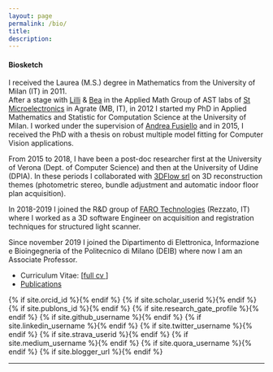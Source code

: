 ```yaml
---
layout: page
permalink: /bio/
title: 
description:
---
```


#### Biosketch

I received the Laurea (M.S.) degree in Mathematics from the University of Milan (IT) in 2011. <br>
After a stage with [Lilli][lilli] & [Bea][bea] in the Applied Math Group of AST labs of [St Microelectronics][st] in Agrate (MB, IT), in 2012 I started my PhD in Applied Mathematics and Statistic for Computation Science at the University of Milan.  I worked under the supervision of [Andrea Fusiello][andrea] and in 2015, I received the PhD  with a thesis on robust multiple model fitting for Computer Vision applications.

From 2015 to 2018, I have been a post-doc researcher first at the University of Verona (Dept. of Computer Science) and then at the University of Udine (DPIA). In these periods I collaborated with [3DFlow srl][3dflow] on 3D reconstruction themes (photometric stereo, bundle adjustment and automatic indoor floor plan acquisition).

In 2018-2019 I joined the R&D group of [FARO Technologies][faro] (Rezzato, IT) where I worked as a 3D software Engineer on acquisition and registration techniques for structured light scanner.

Since november 2019 I joined the Dipartimento di Elettronica, Informazione e Bioingegneria of the Politecnico di Milano (DEIB) where now I am an Associate Professor.

* Curriculum Vitae: [<a href="https://polimi365-my.sharepoint.com/:b:/g/personal/10755186_polimi_it/EasGhInfg9dLusYyn8O7kqkBQhdM2VLRZJEelCckslNvJw?e=NTf3Zm">full cv </a>]
* [Publications](/publications)

<div class="social">
  <span class="contacticon center">
    <!--{% if site.email %}<a href="mailto:{{ site.email | encode_email }}"><i class="fas fa-envelope"></i></a>{% endif %}-->
    {% if site.orcid_id %}<a href="https://orcid.org/{{ site.orcid_id }}" target="_blank" title="ORCID"><i class="ai ai-orcid"></i></a>{% endif %}
    {% if site.scholar_userid %}<a href="https://scholar.google.com/citations?user={{ site.scholar_userid }}" target="_blank" title="Google Scholar"><i class="ai ai-google-scholar"></i></a>{% endif %}
    {% if site.publons_id %}<a href="https://publons.com/a/{{ site.publons_id }}/" target="_blank" title="Publons"><i class="ai ai-publons"></i></a>{% endif %}
    {% if site.research_gate_profile %}<a href="https://www.researchgate.net/profile/{{site.research_gate_profile}}/" target="_blank" title="ResearchGate"><i class="ai ai-researchgate"></i></a>{% endif %}
    {% if site.github_username %}<a href="https://github.com/{{ site.github_username }}" target="_blank" title="GitHub"><i class="fab fa-github"></i></a>{% endif %}
    {% if site.linkedin_username %}<a href="https://www.linkedin.com/in/{{ site.linkedin_username }}" target="_blank" title="LinkedIn"><i class="fab fa-linkedin"></i></a>{% endif %}
    {% if site.twitter_username %}<a href="https://twitter.com/{{ site.twitter_username }}" target="_blank" title="Twitter"><i class="fab fa-twitter"></i></a>{% endif %}
    {% if site.strava_userid %}<a href="https://www.strava.com/athletes/{{ site.strava_userid }}" target="_blank" title="Strava"><i class="fab fa-strava"></i></a>{% endif %}
    {% if site.medium_username %}<a href="https://medium.com/@{{ site.medium_username }}" target="_blank" title="Medium"><i class="fab fa-medium"></i></a>{% endif %}
    {% if site.quora_username %}<a href="https://www.quora.com/profile/{{ site.quora_username }}" target="_blank" title="Quora"><i class="fab fa-quora"></i></a>{% endif %}
    {% if site.blogger_url %}<a href="{{ site.blogger_url }}" target="_blank" title="Blogger"><i class="fab fa-blogger-b"></i></a>{% endif %}
  </span>
</div>


*** 
<!-- I'm involved in activities for the popularization of mathematics, give a look at [dramath][dramath] if you are interested. <br>
In my leisure time I enjoy drawing and playing basketball, albeit with questionable results. 
And I'm a great connoisseur of "tortelli", a typical Milanese carnival food.-->






[lilli]:https://www.researchgate.net/profile/Pasqualina_Fragneto
[bea]:https://www.researchgate.net/profile/Beatrice_Rossi
[st]:https://www.st.com/content/st_com/en.html
[andrea]:http://www.diegm.uniud.it/fusiello/
[giacomo]:http://home.deib.polimi.it/boracchi/
[fede]:https://federica-arrigoni.github.io/
[3dflow]:https://www.3dflow.net
[faro]: https://www.faro.com/about-faro/
[dramath]:https://dramath.wordpress.com
